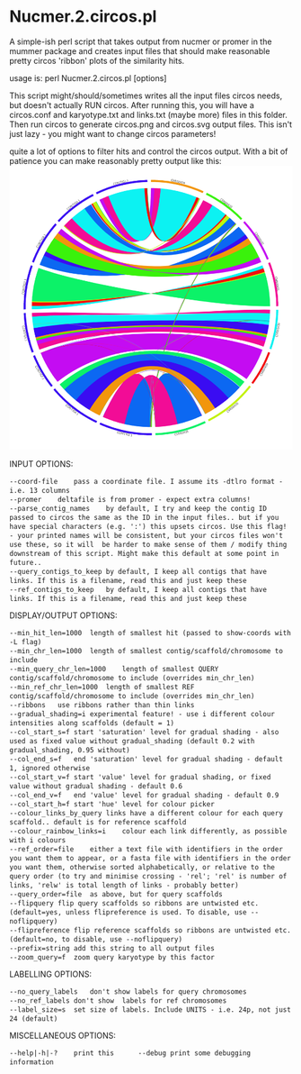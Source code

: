 # Nucmer.2.circos.pl

A simple-ish perl script that takes output from nucmer or promer in the mummer package and creates
input files that should make reasonable pretty circos 'ribbon' plots of the similarity hits.

usage is: perl Nucmer.2.circos.pl [options] <deltafile>

This script might/should/sometimes writes all the input files circos needs, but doesn't actually RUN circos. After running this, you will have a circos.conf and karyotype.txt and links.txt (maybe more) files in this folder. Then run circos to generate circos.png and circos.svg output files. This isn't just lazy - you might want to change circos parameters!

quite a lot of options to filter hits and control the circos output. With a bit of patience you can make reasonably pretty output like this:
![example plot](circos_example.png)


INPUT OPTIONS:

	--coord-file	pass a coordinate file. I assume its -dtlro format - i.e. 13 columns
	--promer	deltafile is from promer - expect extra columns!
	--parse_contig_names	by default, I try and keep the contig ID passed to circos the same as the ID in the input files.. but if you have special characters (e.g. ':') this upsets circos. Use this flag! - your printed names will be consistent, but your circos files won't use these, so it will  be harder to make sense of them / modify thing downstream of this script. Might make this default at some point in future..
	--query_contigs_to_keep	by default, I keep all contigs that have links. If this is a filename, read this and just keep these
	--ref_contigs_to_keep	by default, I keep all contigs that have links. If this is a filename, read this and just keep these



DISPLAY/OUTPUT OPTIONS:

	--min_hit_len=1000	length of smallest hit (passed to show-coords with -L flag)
	--min_chr_len=1000	length of smallest contig/scaffold/chromosome to include
	--min_query_chr_len=1000	length of smallest QUERY contig/scaffold/chromosome to include (overrides min_chr_len)
	--min_ref_chr_len=1000	length of smallest REF contig/scaffold/chromosome to include (overrides min_chr_len)
	--ribbons	use ribbons rather than thin links
	--gradual_shading=i	experimental feature! - use i different colour intensities along scaffolds (default = 1)
	--col_start_s=f	start 'saturation' level for gradual shading - also used as fixed value without gradual_shading (default 0.2 with gradual_shading, 0.95 without)
	--col_end_s=f	end 'saturation' level for gradual shading - default 1, ignored otherwise
	--col_start_v=f	start 'value' level for gradual shading, or fixed value without gradual shading - default 0.6
	--col_end_v=f	end 'value' level for gradual shading - default 0.9
	--col_start_h=f	start 'hue' level for colour picker
	--colour_links_by_query	links have a different colour for each query scaffold.. default is for reference scaffold
	--colour_rainbow_links=i	colour each link differently, as possible with i colours
	--ref_order=file	either a text file with identifiers in the order you want them to appear, or a fasta file with identifiers in the order you want them, otherwise sorted alphabetically, or relative to the query order (to try and minimise crossing - 'rel'; 'rel' is number of links, 'relw' is total length of links - probably better)
	--query_order=file	as above, but for query scaffolds
	--flipquery	flip query scaffolds so ribbons are untwisted etc. (default=yes, unless flipreference is used. To disable, use --noflipquery)
	--flipreference	flip reference scaffolds so ribbons are untwisted etc. (default=no, to disable, use --noflipquery)
	--prefix=string	add this string to all output files
	--zoom_query=f	zoom query karyotype by this factor



LABELLING OPTIONS:

	--no_query_labels	don't show labels for query chromosomes
	--no_ref_labels	don't show  labels for ref chromosomes
	--label_size=s	set size of labels. Include UNITS - i.e. 24p, not just 24 (default)

MISCELLANEOUS OPTIONS:

	--help|-h|-?	print this      --debug	print some debugging information


